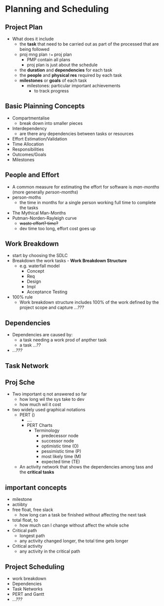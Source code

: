 # Planning and Scheduling

## Project Plan
+ What does it include
    * the __task__ that need to be carried out as part of the processed that are being followed
    * proj mng plan `!=` proj plan
        - PMP contain all plans
        - proj plan is just about the schedule
    * the __duration__ and __dependencies__ for each task
    * the __people__ and __physical res__ required by each task
    * __milestones__ or __goals__ of each task
        - milestones: particular important achievements
            + to track progress


## Basic Plainning Concepts
+ Compartmentalise
    * break down into smaller pieces
+ Interdependency
    * are there any dependencies between tasks or resources
+ Effort Estimation/Validation
+ Time Allocation
+ Responsibilities
+ Outcomes/Goals
+ Milestones


## People and Effort
+ A common measure for estimating the effort for software is _man-months_ (more generally _person-months_)
+ person-moths
    * the time in months for a single person working full time to complete the tasks
+ The Mythical Man-Months
+ Putman-Norden-Rayleigh curve
    * ~~waste effort? time?~~
    * dev time too long, effort cost goes up

## Work Breakdown
+ start by choosing the SDLC
+ Breakdown the work tasks - __Work Breakdown Structure__
    * e.g. waterfall model
        - Concept
        - Req
        - Design
        - Impl
        - Acceptance Testing
+ 100% rule
    * Work breakdown structure includes 100% of the work defined by the project scope and capture _...???_

## Dependencies
+ Dependencies are caused by:
    * a task needing a work prod of anpther task
    * a task _...??_
+ _...???_

## Task Network

## Proj Sche
+ Two important q not answered so far
    * how long wil the sys take to dev
    * how much wil it cost
+ two widely used graphical notations
    * PERT ()
        - ....
        - PERT Charts
            + Terminology
                * predecessor node
                * successor node
                * optimistic time (O)
                * pessimistic time (P)
                * most likely time (M)
                * expected time (TE)
    * An activity network that shows the dependencies among tass and the __critical tasks__

## important concepts
+ milestone
+ actiibty
+ free float, free slack
    * how long can a task be finished without affecting the next task
+ total float, to
    * how much can I change without affect the whole sche 
+ Critical path
    * longest path
    * any activity changed longer, the total time gets longer
+ Critical activity
    * any activity in the critical path

 
## Project Scheduling
+ work breakdown
+ Dependencies
+ Task Networks
+ PERT and Gantt
+ _...???_